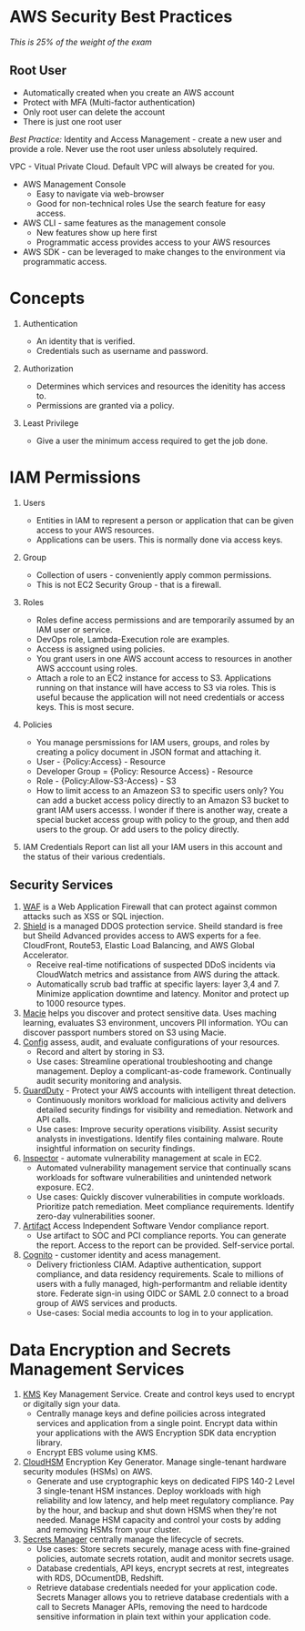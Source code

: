 # AWS Security Best Practices

_This is 25% of the weight of the exam_

## Root User
* Automatically created when you create an AWS account
* Protect with MFA (Multi-factor authentication)
* Only root user can delete the account
* There is just one root user

_Best Practice:_ Identity and Access Management - create a new user and provide a role. Never use the root user unless absolutely required.

VPC - Vitual Private Cloud. Default VPC will always be created for you.
* AWS Management Console
    * Easy to navigate via web-browser
    * Good for non-technical roles
Use the search feature for easy access.
* AWS CLI - same features as the management console
    * New features show up here first 
    * Programmatic access provides access to your AWS resources
* AWS SDK - can be leveraged to make changes to the environment via programmatic access. 

# Concepts

1. Authentication
    * An identity that is verified.
    * Credentials such as username and password.
1. Authorization
    * Determines which services and resources the idenitity has access to.
    * Permissions are granted via a policy.

1. Least Privilege
    * Give a user the minimum access required to get the job done.

# IAM Permissions

1. Users
    * Entities in IAM to represent a person or application that can be given access to your AWS resources.
    * Applications can be users. This is normally done via access keys.
1. Group
    * Collection of users - conveniently apply common permissions.
    * This is not EC2 Security Group - that is a firewall.
1. Roles
    * Roles define access permissions and are temporarily assumed by an IAM user or service.
    * DevOps role, Lambda-Execution role are examples.
    * Access is assigned using policies.
    * You grant users in one AWS account access to resources in another AWS acccount using roles.
    * Attach a role to an EC2 instance for access to S3. Applications running on that instance will have access to S3 via roles. This is useful because the application will not need credentials or access keys. This is most secure.
1. Policies
    * You manage persmissions for IAM users, groups, and roles by creating a policy document in JSON format and attaching it.
    * User - {Policy:Access} - Resource
    * Developer Group = {Policy: Resource Access} - Resource
    * Role - {Policy:Allow-S3-Access} - S3
    * How to limit access to an Amazeon S3 to specific users only? You can add a bucket access policy directly to an Amazon S3 bucket to grant IAM users accesss. I wonder if there is another way, create a special bucket access group with policy to the group, and then add users to the group. Or add users to the policy directly.

1. IAM Credentials Report can list all your IAM users in this account and the status of their various credentials. 

## Security Services

1. [WAF](https://aws.amazon.com/waf/) is a Web Application Firewall that can protect against common attacks such as XSS or SQL injection.
1. [Shield](https://aws.amazon.com/shield/) is a managed DDOS protection service. Sheild standard is free but Sheild Advanced provides access to AWS experts for a fee.
CloudFront, Route53, Elastic Load Balancing, and AWS Global Accelerator.
    * Receive real-time notifications of suspected DDoS incidents via CloudWatch metrics and assistance from AWS during the attack.
    * Automatically scrub bad traffic at specific layers: layer 3,4 and 7. Minimize application downtime and latency. Monitor and protect up to 1000 resource types.
1. [Macie](https://aws.amazon.com/macie/) helps you discover and protect sensitive data. Uses maching learning, evaluates S3 environment, uncovers PII information. YOu can discover passport numbers stored on S3 using Macie.
1. [Config](https://aws.amazon.com/config/) assess, audit, and evaluate configurations of your resources.
    * Record and altert by storing in S3.
    * Use cases: Streamline operational troubleshooting and change management. Deploy a complicant-as-code framework. Continually audit security monitoring and analysis.
1. [GuardDuty](https://aws.amazon.com/guardduty/) - Protect your AWS accounts with intelligent threat detection.
    * Continuously monitors workload for malicious activity and delivers detailed security findings for visibility and remediation. Network and API calls.
    * Use cases: Improve security operations visibility. Assist security analysts in investigations. Identify files containing malware. Route insightful information on security findings.
1. [Inspector](https://aws.amazon.com/inspector/) - automate vulnerability management at scale in EC2.
    * Automated vulnerability management service that continually scans workloads for software vulnerabilities and unintended network exposure. EC2.
    * Use cases: Quickly discover vulnerabilities in compute workloads. Prioritize patch remediation. Meet compliance requirements. Identify zero-day vulnerabilities sooner.
1. [Artifact](https://aws.amazon.com/artifact/) Access Independent Software Vendor compliance report.
    * Use artifact to SOC and PCI compliance reports. You can generate the report. Access to the report can be provided. Self-service portal.
1. [Cognito](https://aws.amazon.com/cognito/) - customer identity and acess management.
    * Delivery frictionless CIAM. Adaptive authentication, support compliance, and data residency requirements. Scale to millions of users with a fully managed, high-performantm and reliable identity store. Federate sign-in using OIDC or SAML 2.0 connect to a broad group of AWS services and products.
    * Use-cases: Social media accounts to log in to your application.

# Data Encryption and Secrets Management Services

1. [KMS](https://aws.amazon.com/kms/) Key Management Service. Create and control keys used to encrypt or digitally sign your data.
    * Centrally manage keys and define poilicies across integrated services and application from a single point. Encrypt data within your applications with the AWS Encryption SDK data encryption library.
    * Encrypt EBS volume using KMS.
1. [CloudHSM](https://aws.amazon.com/cloudhsm/) Encryption Key Generator. Manage single-tenant hardware security modules (HSMs) on AWS.
    * Generate and use cryptographic keys on dedicated FIPS 140-2 Level 3 single-tenant HSM instances. Deploy workloads with high reliability and low latency, and help meet regulatory compliance. Pay by the hour, and backup and shut down HSMS when they're not needed. Manage HSM capacity and control your costs by adding and removing HSMs from your cluster.
1. [Secrets Manager](https://aws.amazon.com/secrets-manager/) centrally manage the lifecycle of secrets.
    * Use cases: Store secrets securely, manage acess with fine-grained policies, automate secrets rotation, audit and monitor secrets usage.
    * Database credentials, API keys, encrypt secrets at rest, integreates with RDS, DOcumentDB, Redshift.
    * Retrieve database credentials needed for your application code.  Secrets Manager allows you to retrieve database credentials with a call to Secrets Manager APIs, removing the need to hardcode sensitive information in plain text within your application code.